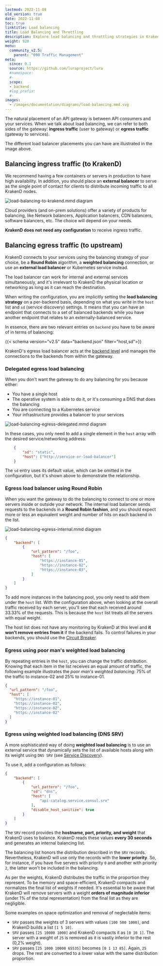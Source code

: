 ```yaml
---
lastmod: 2022-11-08
old_version: true
date: 2022-11-08
toc: true
linktitle: Load balancing
title: Load Balancing and Throttling
description: Explore load balancing and throttling strategies in KrakenD API Gateway to ensure optimal performance and resource utilization
weight: 920
menu:
  community_v2.5:
    parent: "090 Traffic Management"
meta:
  since: 0.1
  source: https://github.com/luraproject/lura
  #namespace:
  #-
  scope:
  - backend
  #log_prefix:
  #-
images:
  - /images/documentation/diagrams/load-balancing.mmd.svg
---
```

The natural placement of an API gateway is between API consumers and your services. When we talk about load balancing, we can refer to both sides of the gateway: **ingress traffic** (user to gateway) or **egress traffic** (gateway to services).

The different load balancer placements you can have are illustrated in the image above.


## Balancing ingress traffic (to KrakenD)
We recommend having a few containers or servers in production to have high availability. In addition, you should place an **external balancer** to serve as the single point of contact for clients to distribute incoming traffic to all KrakenD nodes.

![load-balancing-to-krakend.mmd diagram](/images/documentation/diagrams/load-balancing-to-krakend.mmd.svg)

Cloud providers (and on-prem solutions) offer a variety of products for balancing, like Network balancers, Application balancers, CDN balancers, software balancers, etc. The choice will depend on your needs.

**KrakenD does not need any configuration** to receive ingress traffic.

## Balancing egress traffic (to upstream)
KrakenD connects to your services using the balancing strategy of your choice, be a **Round Robin** algorithm, a **weighted balancing** connection, or use an **external load balancer** or Kubernetes service instead.

The load balancer can work for internal and external services simultaneously, and it's irrelevant to KrakenD the physical location or networking as long as it can reach the destination.

When writing the configuration, you are implicitly setting the **load balancing strategy** on a per-backend basis, depending on what you write in the `host` list and `sd` (service discovery) settings. It means that you can have an endpoint that connects to a set of balanced backends while you have another endpoint that relates to an externally-balanced service.

In essence, there are two relevant entries on `backend` you have to be aware of in terms of balancing:

{{< schema version="v2.5" data="backend.json" filter="host,sd">}}

KrakenD's egress load balancer acts at the [backend level](/docs/v2.5/backends/) and manages the connections to the backends from within the gateway.

### Delegated egress load balancing
When you don't want the gateway to do any balancing for you because either:

- You have a single host
- The operative system is able to do it, or it's consuming a DNS that does the balancing
- You are connecting to a Kubernetes service
- Your infrastructure provides a balancer to your services

![load-balancing-egress-delegated.mmd diagram](/images/documentation/diagrams/load-balancing-egress-delegated.mmd.svg)


In these cases, you only need to add a single element in the `host` array with the desired service/networking address:

```json
    {
        "sd": "static",
        "host": ["http://service-or-load-balancer"]
    }
```

The `sd` entry uses its default value, which can be omitted in the configuration, but it's shown above to demonstrate the relationship.

### Egress load balancer using Round Robin
When you want the gateway to do the balancing to connect to one or more servers inside or outside your network. The internal load balancer sends requests to the backends in a **Round Robin fashion**, and you should expect more or less an equivalent weight and number of hits on each backend in the list.

![load-balancing-egress-internal.mmd diagram](/images/documentation/diagrams/load-balancing-egress-internal.mmd.svg)

```json
{
    "backend": [
        {
            "url_pattern": "/foo",
            "host": [
                "https://instance-01",
                "https://instance-02",
                "https://instance-03",
            ]
        }
    ]
}
```
To add more instances in the balancing pool, you only need to add them under the `host` list. With the configuration above, when looking at the overall traffic received by each server, you'll see that each received around 33.33% of the requests. This is because the `host` list treats all the servers with equal weight.

The host list does not have any monitoring by KrakenD at this level and **it won't remove entries from it** if the backend fails. To control failures in your backends, you should use the [Circuit Breaker](/docs/v2.5/backends/circuit-breaker/).

### Egress using poor man's weighted load balancing
By repeating entries in the `host`, you can change the traffic distribution. Knowing that each item in the list receives an equal amount of traffic, the following example illustrates the *poor man's weighted balancing*: 75% of the traffic to instance-02 and 25% to instance-01.

```json
{
  "url_pattern": "/foo",
  "host": [
    "https://instance-01",
    "https://instance-02",
    "https://instance-02",
    "https://instance-02"
  ]
}
```
### Egress using weighted load balancing (DNS SRV)
A more sophisticated way of doing **weighted load balancing** is to use an external service that dynamically sets the list of available hosts along with its weight using `DNS SRV` (see [Service Discovery](/docs/v2.5/backends/service-discovery/)).

To use it, add a configuration as follows:

```json
{
    "backend": [
        {
            "url_pattern": "/foo",
            "sd": "dns",
            "host": [
                "api-catalog.service.consul.srv"
            ],
            "disable_host_sanitize": true
        }
    ]
}
```
The `SRV` record provides the **hostname, port, priority, and weight** that KrakenD uses to balance. KrakenD reads these values **every 30 seconds** and generates an internal balancing list.

The balancing list honors the distribution described in the `SRV` records. Nevertheless, KrakenD will use only the records with the **lower priority**. So, for instance, if you have five servers with priority `0` and another with priority `2`, the latter won't be included in the balancing.

As per the weights, KrakenD distributes the traffic in the proportion they represent. To be memory and space-efficient, KrakenD compacts and normalizes the final list of weights if needed. It's essential to be aware that KrakenD will remove servers with a weight **orders of magnitude inferior** (under 1% of the total representation) from the final list as they are negligible.

Some examples on space optimization and removal of neglectable items:
- `SRV` passes the weights of 3 servers with values `[100 500 1000]`, and KrakenD builds a list `[1 5 10]`.
- `SRV` passes `[25 10000 1000]` and KrakenD compacts it as `[0 10 1]`. The server with a weight of `25` is removed as it is vastly inferior to the rest (0,2% weight).
- `SRV` passes `[25 1000 10000 65535]` becomes `[0 1 13 85]`. Again, `25` drops. The rest are converted to a lower value with the same distribution proportion.
